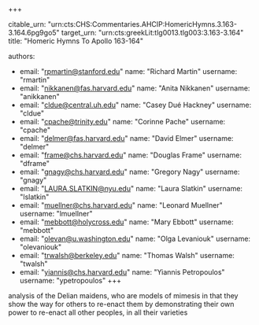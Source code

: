+++


citable_urn: "urn:cts:CHS:Commentaries.AHCIP:HomericHymns.3.163-3.164.6pg9go5"
target_urn: "urn:cts:greekLit:tlg0013.tlg003:3.163-3.164"
title: "Homeric Hymns To Apollo 163-164"

authors:
- email: "rpmartin@stanford.edu"
  name: "Richard Martin"
  username: "rmartin"
- email: "nikkanen@fas.harvard.edu"
  name: "Anita Nikkanen"
  username: "anikkanen"
- email: "cldue@central.uh.edu"
  name: "Casey Dué Hackney"
  username: "cldue"
- email: "cpache@trinity.edu"
  name: "Corinne Pache"
  username: "cpache"
- email: "delmer@fas.harvard.edu"
  name: "David Elmer"
  username: "delmer"
- email: "frame@chs.harvard.edu"
  name: "Douglas Frame"
  username: "dframe"
- email: "gnagy@chs.harvard.edu"
  name: "Gregory Nagy"
  username: "gnagy"
- email: "LAURA.SLATKIN@nyu.edu"
  name: "Laura Slatkin"
  username: "lslatkin"
- email: "muellner@chs.harvard.edu"
  name: "Leonard Muellner"
  username: "lmuellner"
- email: "mebbott@holycross.edu"
  name: "Mary Ebbott"
  username: "mebbott"
- email: "olevan@u.washington.edu"
  name: "Olga Levaniouk"
  username: "olevaniouk"
- email: "trwalsh@berkeley.edu"
  name: "Thomas Walsh"
  username: "twalsh"
- email: "yiannis@chs.harvard.edu"
  name: "Yiannis Petropoulos"
  username: "ypetropoulos"
+++

<p>analysis of the Delian maidens, who are models of mimesis in that they show the way for others to re-enact them by demonstrating their own power to re-enact all other peoples, in all their varieties</p>